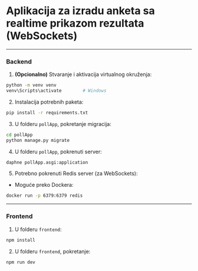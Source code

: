 # Aplikacija za izradu anketa sa realtime prikazom rezultata (WebSockets)

---

### Backend

1. **(Opcionalno)** Stvaranje i aktivacija virtualnog okruženja:

```bash
python -m venv venv
venv\Scripts\activate        # Windows
```

2. Instalacija potrebnih paketa:

```bash
pip install -r requirements.txt
```

3. U folderu `pollApp`, pokretanje migracija:

```bash
cd pollApp
python manage.py migrate
```

4. U folderu `pollApp`, pokrenuti server:

```bash
daphne pollApp.asgi:application
```

5. Potrebno pokrenuti Redis server (za WebSockets):

- Moguće preko Dockera:

```bash
docker run -p 6379:6379 redis
```

---

### Frontend

1. U folderu `frontend`:

```bash
npm install
```

2. U folderu `frontend`, pokretanje:

```bash
npm run dev
```
